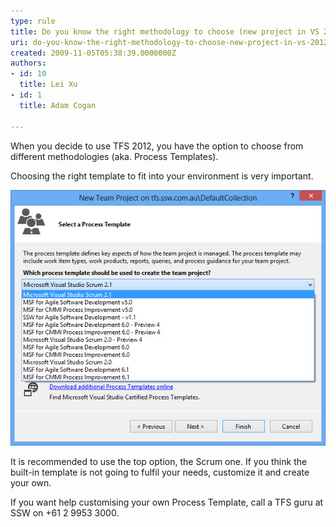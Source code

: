 ```yaml
---
type: rule
title: Do you know the right methodology to choose (new project in VS 2012)?
uri: do-you-know-the-right-methodology-to-choose-new-project-in-vs-2012
created: 2009-11-05T05:38:39.0000000Z
authors:
- id: 10
  title: Lei Xu
- id: 1
  title: Adam Cogan

---
```


When you decide to use TFS 2012, you have the option to choose from different methodologies (aka. Process Templates).

Choosing the right template to fit into your environment is very important.
 
![ Built-in Process Templates in Visual Studio 2012 with TFS 2012](VSTS2010ProcessTemplates.jpg)

It is recommended to use the top option, the Scrum one. If you think the built-in template is not going to fulfil your needs, customize it and create your own.

If you want help customising your own Process Template, call a TFS guru at SSW on +61 2 9953 3000.
